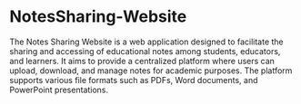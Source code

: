 # NotesSharing-Website
The Notes Sharing Website is a web application designed to facilitate the sharing and accessing of educational notes among students, educators, and learners.
It aims to provide a centralized platform where users can upload, download, and manage notes for academic purposes.
The platform supports various file formats such as PDFs, Word documents, and PowerPoint presentations.


